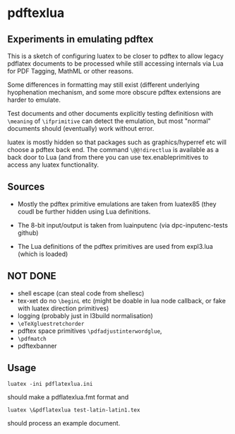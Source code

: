 # pdftexlua

## Experiments in emulating pdftex

This is a sketch of configuring luatex to be closer to pdftex to allow
legacy pdflatex documents to be processed while still accessing
internals via Lua for PDF Tagging, MathML or other reasons.

Some differences in formatting may still exist (different underlying
hyophenation mechanism, and some more obscure pdftex extensions are
harder to emulate.

Test documents and other documents explicitly testing definitiosn
with `\meaning` of `\ifprimitive` can detect the emulation, but most
"normal" documents should (eventually) work without error.

luatex is mostly hidden so that packages such as graphics/hyperref etc
will choose a pdftex back end. The command `\@@!directlua` is available
as a back door to Lua (and from there you can use tex.enableprimitives
to access any luatex functionality.

## Sources

 - Mostly the pdftex primitive emulations are taken from luatex85
   (they coudl be further hidden using Lua definitions.

 - The 8-bit input/output is taken from luainputenc (via dpc-inputenc-tests github)

 - The Lua definitions of the pdftex primitives are used from expl3.lua (which is loaded)
 

## NOT DONE

 -  shell escape (can steal code from shellesc)
 -  tex-xet do no `\beginL` etc  (might be doable in lua node callback,
    or fake with luatex direction primitives)
 -  logging (probably just in l3build normalisation)
 -  `\eTeXgluestretchorder`
 -  pdftex space primitives `\pdfadjustinterwordglue`,
 -  `\pdfmatch`
 -  pdftexbanner



## Usage

```
luatex -ini pdflatexlua.ini
```

should make a pdflatexlua.fmt format and

```
luatex \&pdflatexlua test-latin-latin1.tex
```

should process an example document.


